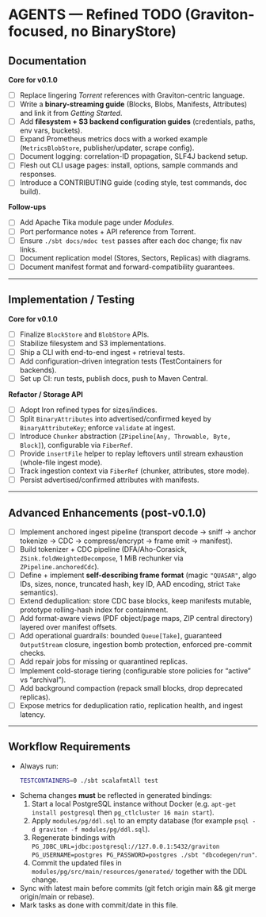 # AGENTS — Refined TODO (Graviton-focused, no BinaryStore)

## Documentation

**Core for v0.1.0**
- [ ] Replace lingering *Torrent* references with Graviton-centric language.
- [ ] Write a **binary-streaming guide** (Blocks, Blobs, Manifests, Attributes) and link it from *Getting Started*.
- [ ] Add **filesystem + S3 backend configuration guides** (credentials, paths, env vars, buckets).
- [ ] Expand Prometheus metrics docs with a worked example (`MetricsBlobStore`, publisher/updater, scrape config).
- [ ] Document logging: correlation-ID propagation, SLF4J backend setup.
- [ ] Flesh out CLI usage pages: install, options, sample commands and responses.
- [ ] Introduce a CONTRIBUTING guide (coding style, test commands, doc build).

**Follow-ups**
- [ ] Add Apache Tika module page under *Modules*.
- [ ] Port performance notes + API reference from Torrent.
- [ ] Ensure `./sbt docs/mdoc test` passes after each doc change; fix nav links.
- [ ] Document replication model (Stores, Sectors, Replicas) with diagrams.
- [ ] Document manifest format and forward-compatibility guarantees.

---

## Implementation / Testing

**Core for v0.1.0**
- [ ] Finalize `BlockStore` and `BlobStore` APIs.
- [ ] Stabilize filesystem and S3 implementations.
- [ ] Ship a CLI with end-to-end ingest + retrieval tests.
- [ ] Add configuration-driven integration tests (TestContainers for backends).
- [ ] Set up CI: run tests, publish docs, push to Maven Central.

**Refactor / Storage API**
- [ ] Adopt Iron refined types for sizes/indices.
- [ ] Split `BinaryAttributes` into advertised/confirmed keyed by `BinaryAttributeKey`; enforce `validate` at ingest.
- [ ] Introduce `Chunker` abstraction (`ZPipeline[Any, Throwable, Byte, Block]`), configurable via `FiberRef`.
- [ ] Provide `insertFile` helper to replay leftovers until stream exhaustion (whole-file ingest mode).
- [ ] Track ingestion context via `FiberRef` (chunker, attributes, store mode).
- [ ] Persist advertised/confirmed attributes with manifests.

---

## Advanced Enhancements (post-v0.1.0)

- [ ] Implement anchored ingest pipeline (transport decode → sniff → anchor tokenize → CDC → compress/encrypt → frame emit → manifest).
- [ ] Build tokenizer + CDC pipeline (DFA/Aho-Corasick, `ZSink.foldWeightedDecompose`, 1 MiB rechunker via `ZPipeline.anchoredCdc`).
- [ ] Define + implement **self-describing frame format** (magic `"QUASAR"`, algo IDs, sizes, nonce, truncated hash, key ID, AAD encoding, strict `Take` semantics).
- [ ] Extend deduplication: store CDC base blocks, keep manifests mutable, prototype rolling-hash index for containment.
- [ ] Add format-aware views (PDF object/page maps, ZIP central directory) layered over manifest offsets.
- [ ] Add operational guardrails: bounded `Queue[Take]`, guaranteed `OutputStream` closure, ingestion bomb protection, enforced pre-commit checks.
- [ ] Add repair jobs for missing or quarantined replicas.
- [ ] Implement cold-storage tiering (configurable store policies for “active” vs “archival”).
- [ ] Add background compaction (repack small blocks, drop deprecated replicas).
- [ ] Expose metrics for deduplication ratio, replication health, and ingest latency.

---

## Workflow Requirements
- Always run:
  ```bash
  TESTCONTAINERS=0 ./sbt scalafmtAll test
  ```
- Schema changes **must** be reflected in generated bindings:
  1. Start a local PostgreSQL instance without Docker (e.g. `apt-get install postgresql` then `pg_ctlcluster 16 main start`).
  2. Apply `modules/pg/ddl.sql` to an empty database (for example `psql -d graviton -f modules/pg/ddl.sql`).
  3. Regenerate bindings with `PG_JDBC_URL=jdbc:postgresql://127.0.0.1:5432/graviton PG_USERNAME=postgres PG_PASSWORD=postgres ./sbt "dbcodegen/run"`.
  4. Commit the updated files in `modules/pg/src/main/resources/generated/` together with the DDL change.
- Sync with latest main before commits (git fetch origin main && git merge origin/main or rebase).
- Mark tasks as done with commit/date in this file.
